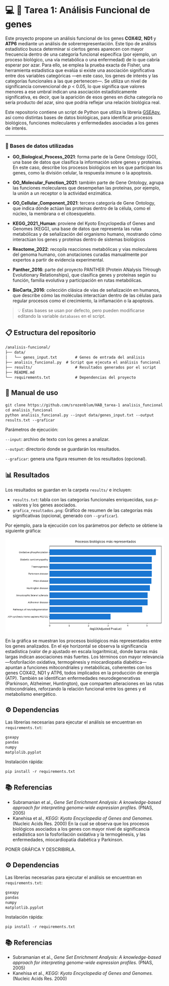 
# 💻 🧬 Tarea 1: Análisis Funcional de genes

Este proyecto propone un análisis funcional de los genes **COX4I2**, **ND1** y **ATP6** mediante un análisis de sobrerrepresentación.
Este tipo de análisis estadístico busca determinar si ciertos genes aparecen con mayor frecuencia dentro de una categoría funcional específica (por ejemplo, un proceso biológico, una vía metabólica o una enfermedad) de lo que cabría esperar por azar.
Para ello, se emplea la prueba exacta de Fisher, una herramienta estadística que evalúa si existe una asociación significativa entre dos variables categóricas —en este caso, los genes de interés y las categorías funcionales a las que pertenecen—.
Se utiliza un nivel de significancia convencional de _p_ < 0.05, lo que significa que valores menores a ese umbral indican una asociación estadísticamente significativa, es decir, que la aparición de esos genes en dicha categoría no sería producto del azar, sino que podría reflejar una relación biológica real.

Este repositorio contiene un script de Python que utiliza la librería [GSEApy](https://gseapy.readthedocs.io/),
así como distintas bases de datos biológicas,
para identificar procesos biológicos, funciones moleculares y enfermedades asociadas a los genes de interés.

____

### 📁 Bases de datos utilizadas

- **GO_Biological_Process_2021**: forma parte de la Gene Ontology (GO), una base de datos que clasifica la información sobre genes y proteínas. En este caso, describe los procesos biológicos
en los que participan los genes, como la división celular, la respuesta inmune o la apoptosis.

- **GO_Molecular_Function_2021**: también parte de Gene Ontology, agrupa las funciones moleculares que desempeñan las proteínas, por ejemplo, la unión a un receptor o la actividad enzimática.

- **GO_Cellular_Component_2021**: tercera categoría de Gene Ontology, que indica dónde actúan las proteínas dentro de la célula, como el núcleo, la membrana o el citoesqueleto.

- **KEGG_2021_Human**: proviene del Kyoto Encyclopedia of Genes and Genomes (KEGG), una base de datos que representa las rutas metabólicas y de señalización del organismo humano, mostrando cómo interactúan los genes y proteínas dentro de sistemas biológicos

- **Reactome_2022**: recopila reacciones metabólicas y vías moleculares del genoma humano, con anotaciones curadas manualmente por expertos a partir de evidencia experimental.

- **Panther_2016**: parte del proyecto PANTHER (Protein ANalysis THrough Evolutionary Relationships), que clasifica genes y proteínas según su función, familia evolutiva y participación en rutas metabólicas.

- **BioCarta_2016**: colección clásica de vías de señalización en humanos, que describe cómo las moléculas interactúan dentro de las células para regular procesos como el crecimiento, la inflamación o la apoptosis.

> 💡 Estas bases se usan por defecto, pero pueden modificarse editando 
la variable `databases` en el script.

## 📋 Estructura del repositorio

```
/analisis-funcional/
├── data/
│   └── genes_input.txt        # Genes de entrada del análisis
├── analisis_funcional.py  # Script que ejecuta el análisis funcional
├── results/                   # Resultados generados por el script
├── README.md                  
└── requirements.txt           # Dependencias del proyecto
```

## 🚀 Manual de uso

```
git clone https://github.com/srozenblum/HAB_tarea-1 analisis_funcional
cd analisis_funcional
python analisis_funcional.py --input data/genes_input.txt --output results.txt --graficar
```

Parámetros de ejecución:

`--input`: archivo de texto con los genes a analizar.

`--output`: directorio donde se guardarán los resultados.

`--graficar`: genera una figura resumen de los resultados (opcional).

## 📊 Resultados

Los resultados se guardan en la carpeta `results/` e incluyen:

- `results.txt`:  tabla con las categorías funcionales enriquecidas, sus _p_-valores y los genes asociados.
- `grafica_resultados.png`: Gráfico de resumen de las categorías más significativas (opcional, generado con `--graficar`).

Por ejemplo, para la ejecución con los parámetros por defecto se obtiene la siguiente gráfica:

![Gráfico de términos enriquecidos](results/grafica_resultados.png)

En la gráfica se muestran los procesos biológicos más representados entre los genes analizados.
En el eje horizontal se observa la significancia estadística (valor de _p_ ajustado en escala logarítmica), donde barras más largas indican asociaciones más fuertes.
Los términos con mayor relevancia —fosforilación oxidativa, termogénesis y miocardiopatía diabética— apuntan a funciones mitocondriales y metabólicas, coherentes con los genes COX4I2, ND1 y ATP6, todos implicados en la producción de energía (ATP).
También se identifican enfermedades neurodegenerativas (Parkinson, Alzheimer, Huntington), que comparten alteraciones en las rutas mitocondriales, reforzando la relación funcional entre los genes y el metabolismo energético.

## ⚙️ Dependencias

Las librerías necesarias para ejecutar el análisis se encuentran en `requirements.txt`:

```
gseapy
pandas
numpy
matplolib.pyplot
```

Instalación rápida:
```
pip install -r requirements.txt
```

## 📚 Referencias
- Subramanian et al., _Gene Set Enrichment Analysis: A knowledge-based approach for interpreting genome-wide expression profiles._ (PNAS, 2005)
- Kanehisa et al., _KEGG: Kyoto Encyclopedia of Genes and Genomes._ (Nucleic Acids Res. 2000)
En la cual se observa que los procesos biológicos asociados a los genes con 
mayor nivel de significancia estadística son la fosforilación oxidativa y la termogénesis,
y las enfermedades, miocardiopatía diabética y Parkinson.

PONER GRÁFICA Y DESCRIBIRLA.

## ⚙️ Dependencias

Las librerías necesarias para ejecutar el análisis se encuentran en `requirements.txt`:

```
gseapy
pandas
numpy
matplotlib.pyplot
```

Instalación rápida:
```
pip install -r requirements.txt
```

## 📚 Referencias
- Subramanian et al., _Gene Set Enrichment Analysis: A knowledge-based approach for interpreting genome-wide expression profiles._ (PNAS, 2005)
- Kanehisa et al., _KEGG: Kyoto Encyclopedia of Genes and Genomes._ (Nucleic Acids Res. 2000)